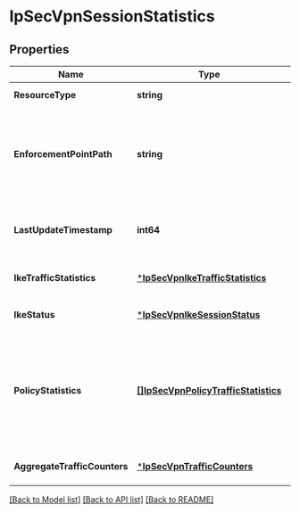 # IpSecVpnSessionStatistics

## Properties
Name | Type | Description | Notes
------------ | ------------- | ------------- | -------------
**ResourceType** | **string** |  | [default to null]
**EnforcementPointPath** | **string** | Policy Path referencing the enforcement point wehere the statistics are fetched.  | [optional] [default to null]
**LastUpdateTimestamp** | **int64** | Timestamp when the data was last updated.  | [optional] [default to null]
**IkeTrafficStatistics** | [***IpSecVpnIkeTrafficStatistics**](IPSecVpnIkeTrafficStatistics.md) |  | [optional] [default to null]
**IkeStatus** | [***IpSecVpnIkeSessionStatus**](IPSecVpnIkeSessionStatus.md) |  | [optional] [default to null]
**PolicyStatistics** | [**[]IpSecVpnPolicyTrafficStatistics**](IPSecVpnPolicyTrafficStatistics.md) | Gives aggregate traffic statistics across all ipsec tunnels and individual tunnel statistics.  | [optional] [default to null]
**AggregateTrafficCounters** | [***IpSecVpnTrafficCounters**](IPSecVpnTrafficCounters.md) |  | [optional] [default to null]

[[Back to Model list]](../README.md#documentation-for-models) [[Back to API list]](../README.md#documentation-for-api-endpoints) [[Back to README]](../README.md)

